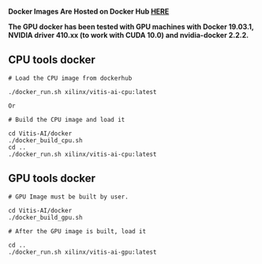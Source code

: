 **Docker Images Are Hosted on Docker Hub [HERE](https://hub.docker.com/repository/docker/xilinx/vitis-ai)**  

**The GPU docker has been tested with GPU machines with Docker 19.03.1, NVIDIA driver 410.xx (to work with CUDA 10.0) and nvidia-docker 2.2.2.**

## CPU tools docker

```shell
# Load the CPU image from dockerhub

./docker_run.sh xilinx/vitis-ai-cpu:latest

Or 

# Build the CPU image and load it

cd Vitis-AI/docker
./docker_build_cpu.sh
cd ..
./docker_run.sh xilinx/vitis-ai-cpu:latest

```

## GPU tools docker

```shell
# GPU Image must be built by user. 

cd Vitis-AI/docker
./docker_build_gpu.sh

# After the GPU image is built, load it

cd ..
./docker_run.sh xilinx/vitis-ai-gpu:latest

```

